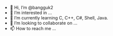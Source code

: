 - 👋 Hi, I’m @bangguk2
- 👀 I’m interested in ...
- 🌱 I’m currently learning C, C++, C#, Shell, Java.
- 💞️ I’m looking to collaborate on ...
- 📫 How to reach me ...

<!---
bangguk2/bangguk2 is a ✨ special ✨ repository because its `README.md` (this file) appears on your GitHub profile.
You can click the Preview link to take a look at your changes.
--->
